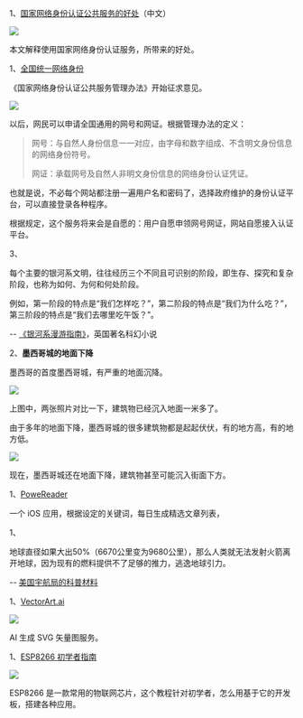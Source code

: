 1、[国家网络身份认证公共服务的好处](https://new.qq.com/rain/a/20240809A090A100)（中文）

![](https://cdn.beekka.com/blogimg/asset/202408/bg2024080902.webp)

本文解释使用国家网络身份认证服务，所带来的好处。

1、[全国统一网络身份](https://www.cac.gov.cn/2024-07/26/c_1723675813897965.htm)

《国家网络身份认证公共服务管理办法》开始征求意见。

![](https://cdn.beekka.com/blogimg/asset/202407/bg2024072709.webp)

以后，网民可以申请全国通用的网号和网证。根据管理办法的定义：

> 网号：与自然人身份信息一一对应，由字母和数字组成、不含明文身份信息的网络身份符号。
> 
> 网证：承载网号及自然人非明文身份信息的网络身份认证凭证。

也就是说，不必每个网站都注册一遍用户名和密码了，选择政府维护的身份认证平台，可以直接登录各种程序。

根据规定，这个服务将来会是自愿的：用户自愿申领网号网证，网站自愿接入认证平台。

3、

每个主要的银河系文明，往往经历三个不同且可识别的阶段，即生存、探究和复杂阶段，也称为如何、为何和何处阶段。

例如，第一阶段的特点是“我们怎样吃？”，第二阶段的特点是“我们为什么吃？”，第三阶段的特点是“我们去哪里吃午饭？”。

-- [《银河系漫游指南》](https://terrytao.wordpress.com/career-advice/theres-more-to-mathematics-than-rigour-and-proofs/)，英国著名科幻小说

2、**墨西哥城的地面下降**

墨西哥的首度墨西哥城，有严重的地面沉降。

![](https://cdn.beekka.com/blogimg/asset/202407/bg2024071903.webp)

上图中，两张照片对比一下，建筑物已经沉入地面一米多了。

由于多年的地面下降，墨西哥城的很多建筑物都是起起伏伏，有的地方高，有的地方低。

![](https://cdn.beekka.com/blogimg/asset/202407/bg2024071904.webp)

现在，墨西哥城还在地面下降，建筑物甚至可能沉入街面下方。

1、[PoweReader](https://powereader.app/zh/)

一个 iOS 应用，根据设定的关键词，每日生成精选文章列表，

1、

地球直径如果大出50%（6670公里变为9680公里），那么人类就无法发射火箭离开地球，因为现有的燃料提供不了足够的推力，逃逸地球引力。

-- [美国宇航局的科普材料](https://web.archive.org/web/20190429025624/https://www.nasa.gov/mission_pages/station/expeditions/expedition30/tryanny.html)

1、[VectorArt.ai](https://vectorart.ai/)

![](https://cdn.beekka.com/blogimg/asset/202311/bg2023112506.webp)

AI 生成 SVG 矢量图服务。

1、[ESP8266 初学者指南](https://tttapa.github.io/ESP8266/Chap01%20-%20ESP8266.html)

![](https://cdn.beekka.com/blogimg/asset/202404/bg2024042507.webp)

ESP8266 是一款常用的物联网芯片，这个教程针对初学者，怎么用基于它的开发板，搭建各种应用。